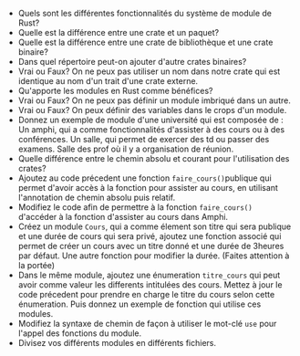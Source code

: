 - Quels sont les différentes fonctionnalités du système de module de Rust?
- Quelle est la différence entre une crate et un paquet?
- Quelle est la différence entre une crate de bibliothèque et une crate binaire?
- Dans quel répertoire peut-on ajouter d'autre crates binaires?
- Vrai ou Faux? On ne peux pas utiliser un nom dans notre crate qui est identique au nom d'un trait d'une crate externe.
- Qu'apporte les modules en Rust comme bénéfices?
- Vrai ou Faux? On ne peux pas définir un module imbriqué dans un autre.
- Vrai ou Faux? On peux définir des variables dans le crops d'un module.
- Donnez un exemple de module d'une université qui est composée de : Un amphi, qui a comme fonctionnalités d'assister à des cours ou à des conférences. Un salle, qui permet de exercer des td ou passer des examens. Salle des prof où il y a organisation de réunion.
- Quelle différence entre le chemin absolu et courant pour l'utilisation des crates?
- Ajoutez au code précedent une fonction `faire_cours()`publique qui permet d'avoir accès à la fonction pour assister au cours, en utilisant l'annotation de chemin absolu puis relatif.
- Modifiez le code afin de permettre à la fonction `faire_cours()` d'accéder à la fonction d'assister au cours dans Amphi.
- Créez un module `Cours`, qui a comme élement son titre qui sera publique et une durée de cours qui sera privé, ajoutez une fonction associé qui permet de créer un cours avec un titre donné et une durée de 3heures par défaut. Une autre fonction pour modifier la durée. (Faites attention à la portée)
- Dans le même module, ajoutez une énumeration `titre_cours` qui peut avoir comme valeur les differents intitulées des cours. Mettez à jour le code précedent pour prendre en charge le titre du cours selon cette énumeration. Puis donnez un exemple de fonction qui utilise ces modules.
- Modifiez la syntaxe de chemin de façon à utiliser le mot-clé `use` pour l'appel des fonctions du module.
- Divisez vos différents modules en différents fichiers.